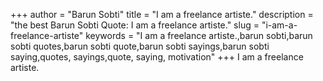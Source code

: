 +++
author = "Barun Sobti"
title = "I am a freelance artiste."
description = "the best Barun Sobti Quote: I am a freelance artiste."
slug = "i-am-a-freelance-artiste"
keywords = "I am a freelance artiste.,barun sobti,barun sobti quotes,barun sobti quote,barun sobti sayings,barun sobti saying,quotes, sayings,quote, saying, motivation"
+++
I am a freelance artiste.
